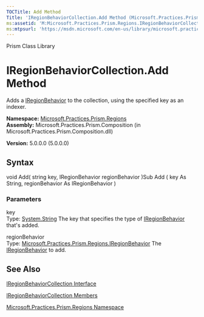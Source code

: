 ```yaml
---
TOCTitle: Add Method
Title: 'IRegionBehaviorCollection.Add Method (Microsoft.Practices.Prism.Regions)'
ms:assetid: 'M:Microsoft.Practices.Prism.Regions.IRegionBehaviorCollection.Add(System.String,Microsoft.Practices.Prism.Regions.IRegionBehavior)'
ms:mtpsurl: 'https://msdn.microsoft.com/en-us/library/microsoft.practices.prism.regions.iregionbehaviorcollection.add(v=pandp.50)'
---
```


Prism Class Library

IRegionBehaviorCollection.Add Method
========================================

Adds a [IRegionBehavior](https://msdn.microsoft.com/library/microsoft.practices.prism.regions.iregionbehavior) to the collection, using the specified key as an indexer.

**Namespace:** [Microsoft.Practices.Prism.Regions](https://msdn.microsoft.com/library/microsoft.practices.prism.regions)
**Assembly:** Microsoft.Practices.Prism.Composition (in Microsoft.Practices.Prism.Composition.dll)

**Version:** 5.0.0.0 (5.0.0.0)

## Syntax


void Add( string key, IRegionBehavior regionBehavior )Sub Add ( key As String, regionBehavior As IRegionBehavior )

### Parameters

key  
Type: [System.String](http://msdn.microsoft.com/en-us/library/s1wwdcbf)
The key that specifies the type of [IRegionBehavior](https://msdn.microsoft.com/library/microsoft.practices.prism.regions.iregionbehavior) that's added.

regionBehavior  
Type: [Microsoft.Practices.Prism.Regions.IRegionBehavior](https://msdn.microsoft.com/library/microsoft.practices.prism.regions.iregionbehavior)
The [IRegionBehavior](https://msdn.microsoft.com/library/microsoft.practices.prism.regions.iregionbehavior) to add.

See Also
--------


[IRegionBehaviorCollection Interface](https://msdn.microsoft.com/library/microsoft.practices.prism.regions.iregionbehaviorcollection)

[IRegionBehaviorCollection Members](https://msdn.microsoft.com/allmembers.t:microsoft.practices.prism.regions.iregionbehaviorcollection)

[Microsoft.Practices.Prism.Regions Namespace](https://msdn.microsoft.com/library/microsoft.practices.prism.regions)
